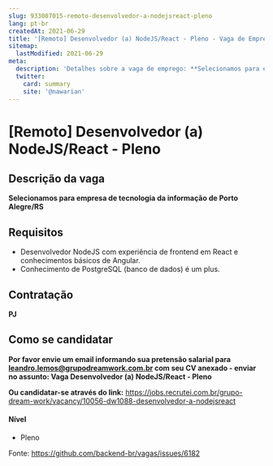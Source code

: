 ```yaml
---
slug: 933087015-remoto-desenvolvedor-a-nodejsreact-pleno
lang: pt-br
createdAt: 2021-06-29
title: '[Remoto] Desenvolvedor (a) NodeJS/React - Pleno - Vaga de Emprego'
sitemap:
  lastModified: 2021-06-29
meta:
  description: 'Detalhes sobre a vaga de emprego: **Selecionamos para empresa de tecnologia da informação de Porto Alegre/RS**'
  twitter:
    card: summary
    site: '@nawarian'
---
```


# [Remoto] Desenvolvedor (a) NodeJS/React - Pleno

## Descrição da vaga

**Selecionamos para empresa de tecnologia da informação de Porto Alegre/RS**

## Requisitos

- Desenvolvedor NodeJS com experiência de frontend em React e conhecimentos básicos de Angular.
- Conhecimento de PostgreSQL (banco de dados) é um plus.

## Contratação

**PJ**

## Como se candidatar

**Por favor envie um email informando sua pretensão salarial para leandro.lemos@grupodreamwork.com.br com seu CV anexado - enviar no assunto: Vaga Desenvolvedor (a) NodeJS/React - Pleno**

**Ou candidatar-se através do link:** https://jobs.recrutei.com.br/grupo-dream-work/vacancy/10056-dw1088-desenvolvedor-a-nodejsreact

#### Nível
- Pleno

Fonte: https://github.com/backend-br/vagas/issues/6182
